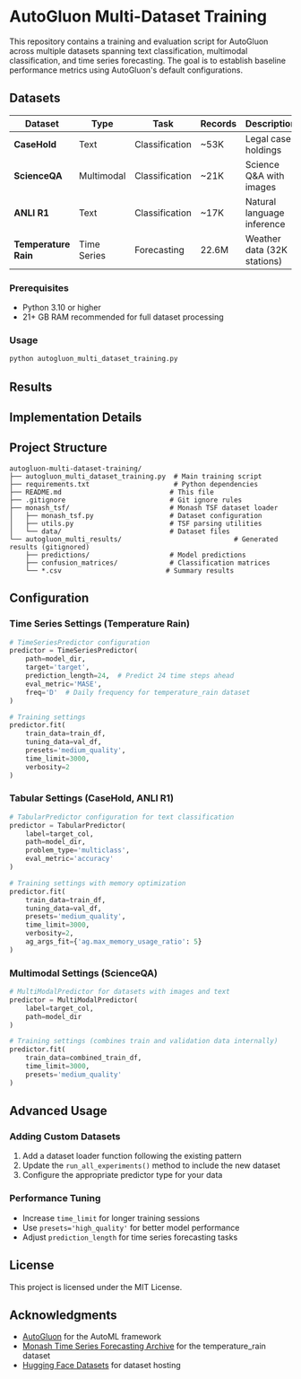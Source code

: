 # AutoGluon Multi-Dataset Training

This repository contains a training and evaluation script for AutoGluon across multiple datasets spanning text classification, multimodal classification, and time series forecasting. The goal is to establish baseline performance metrics using AutoGluon's default configurations.

## Datasets

| Dataset | Type | Task | Records | Description |
|---------|------|------|---------|-------------|
| **CaseHold** | Text | Classification | ~53K | Legal case holdings |
| **ScienceQA** | Multimodal | Classification | ~21K | Science Q&A with images |
| **ANLI R1** | Text | Classification | ~17K | Natural language inference |
| **Temperature Rain** | Time Series | Forecasting | 22.6M | Weather data (32K stations) |



### Prerequisites
- Python 3.10 or higher
- 21+ GB RAM recommended for full dataset processing


### Usage
```bash
python autogluon_multi_dataset_training.py
```

## Results


## Implementation Details




## Project Structure

```
autogluon-multi-dataset-training/
├── autogluon_multi_dataset_training.py  # Main training script
├── requirements.txt                     # Python dependencies
├── README.md                           # This file
├── .gitignore                          # Git ignore rules
├── monash_tsf/                         # Monash TSF dataset loader
│   ├── monash_tsf.py                   # Dataset configuration
│   ├── utils.py                        # TSF parsing utilities
│   └── data/                           # Dataset files
└── autogluon_multi_results/                            # Generated results (gitignored)
    ├── predictions/                    # Model predictions
    ├── confusion_matrices/             # Classification matrices
    └── *.csv                          # Summary results
```

## Configuration

### Time Series Settings (Temperature Rain)
```python
# TimeSeriesPredictor configuration
predictor = TimeSeriesPredictor(
    path=model_dir,
    target='target',
    prediction_length=24,  # Predict 24 time steps ahead
    eval_metric='MASE',
    freq='D'  # Daily frequency for temperature_rain dataset
)

# Training settings
predictor.fit(
    train_data=train_df,
    tuning_data=val_df,
    presets='medium_quality',
    time_limit=3000,
    verbosity=2
)
```

### Tabular Settings (CaseHold, ANLI R1)
```python
# TabularPredictor configuration for text classification
predictor = TabularPredictor(
    label=target_col,
    path=model_dir,
    problem_type='multiclass',
    eval_metric='accuracy'
)

# Training settings with memory optimization
predictor.fit(
    train_data=train_df,
    tuning_data=val_df,
    presets='medium_quality',
    time_limit=3000,
    verbosity=2,
    ag_args_fit={'ag.max_memory_usage_ratio': 5}
)
```

### Multimodal Settings (ScienceQA)
```python
# MultiModalPredictor for datasets with images and text
predictor = MultiModalPredictor(
    label=target_col,
    path=model_dir
)

# Training settings (combines train and validation data internally)
predictor.fit(
    train_data=combined_train_df,
    time_limit=3000,
    presets='medium_quality'
)
```

## Advanced Usage

### Adding Custom Datasets
1. Add a dataset loader function following the existing pattern
2. Update the `run_all_experiments()` method to include the new dataset
3. Configure the appropriate predictor type for your data

### Performance Tuning
- Increase `time_limit` for longer training sessions
- Use `presets='high_quality'` for better model performance
- Adjust `prediction_length` for time series forecasting tasks

## License

This project is licensed under the MIT License.

## Acknowledgments

- [AutoGluon](https://auto.gluon.ai/) for the AutoML framework
- [Monash Time Series Forecasting Archive](https://forecastingdata.org/) for the temperature_rain dataset
- [Hugging Face Datasets](https://huggingface.co/datasets) for dataset hosting